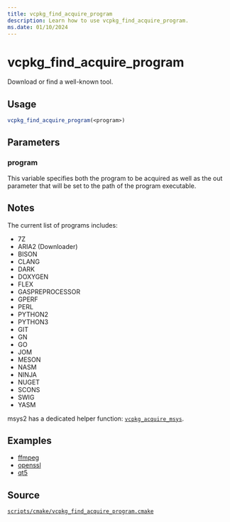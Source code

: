 ```yaml
---
title: vcpkg_find_acquire_program
description: Learn how to use vcpkg_find_acquire_program.
ms.date: 01/10/2024
---
```

# vcpkg_find_acquire_program

Download or find a well-known tool.

## Usage

```cmake
vcpkg_find_acquire_program(<program>)
```

## Parameters

### program

This variable specifies both the program to be acquired as well as the out parameter that will be set to the path of the program executable.

## Notes

The current list of programs includes:

- 7Z
- ARIA2 (Downloader)
- BISON
- CLANG
- DARK
- DOXYGEN
- FLEX
- GASPREPROCESSOR
- GPERF
- PERL
- PYTHON2
- PYTHON3
- GIT
- GN
- GO
- JOM
- MESON
- NASM
- NINJA
- NUGET
- SCONS
- SWIG
- YASM

msys2 has a dedicated helper function: [`vcpkg_acquire_msys`](vcpkg_acquire_msys.md).

## Examples

- [ffmpeg](https://github.com/Microsoft/vcpkg/blob/master/ports/ffmpeg/portfile.cmake)
- [openssl](https://github.com/Microsoft/vcpkg/blob/master/ports/openssl/portfile.cmake)
- [qt5](https://github.com/Microsoft/vcpkg/blob/master/ports/qt5/portfile.cmake)

## Source

[`scripts/cmake/vcpkg_find_acquire_program.cmake`](https://github.com/Microsoft/vcpkg/blob/master/scripts/cmake/vcpkg_find_acquire_program.cmake)
